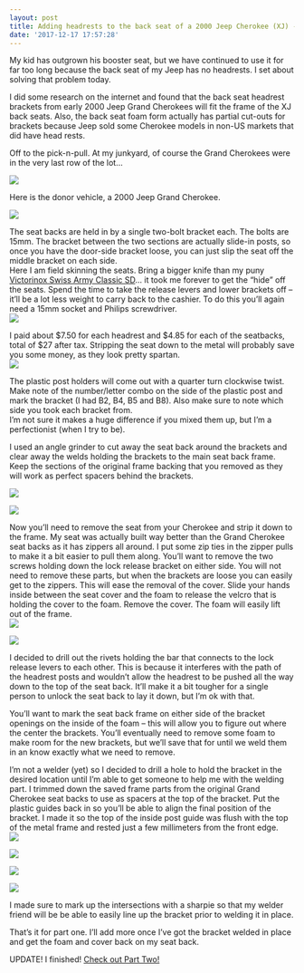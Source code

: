 ```yaml
---
layout: post
title: Adding headrests to the back seat of a 2000 Jeep Cherokee (XJ) - Part One
date: '2017-12-17 17:57:28'
---
```



My kid has outgrown his booster seat, but we have continued to use it for far too long because the back seat of my Jeep has no headrests. I set about solving that problem today.

I did some research on the internet and found that the back seat headrest brackets from early 2000 Jeep Grand Cherokees will fit the frame of the XJ back seats. Also, the back seat foam form actually has partial cut-outs for brackets because Jeep sold some Cherokee models in non-US markets that did have head rests.

Off to the pick-n-pull. At my junkyard, of course the Grand Cherokees were in the very last row of the lot…

[![](https://i1.wp.com/res.cloudinary.com/thecase/image/upload/h_630,w_840/v1514682934/IMG_0024_hbq986.jpg?resize=840%2C630)](https://i1.wp.com/res.cloudinary.com/thecase/image/upload/v1514682934/IMG_0024_hbq986.jpg)

Here is the donor vehicle, a 2000 Jeep Grand Cherokee.

[![](https://i2.wp.com/res.cloudinary.com/thecase/image/upload/h_630,w_840/v1514682932/IMG_0025_yi1cjo.jpg?resize=840%2C630)](https://i0.wp.com/res.cloudinary.com/thecase/image/upload/v1514682932/IMG_0025_yi1cjo.jpg)

The seat backs are held in by a single two-bolt bracket each. The bolts are 15mm. The bracket between the two sections are actually slide-in posts, so once you have the door-side bracket loose, you can just slip the seat off the middle bracket on each side.  
 Here I am field skinning the seats. Bring a bigger knife than my puny [Victorinox Swiss Army Classic SD](http://amzn.to/2B3UaZG)… it took me forever to get the “hide” off the seats. Spend the time to take the release levers and lower brackets off – it’ll be a lot less weight to carry back to the cashier. To do this you’ll again need a 15mm socket and Philips screwdriver.  
[![](https://i0.wp.com/res.cloudinary.com/thecase/image/upload/h_630,w_840/v1514682930/IMG_0026_nrpxpt.jpg?resize=840%2C630)](https://i1.wp.com/res.cloudinary.com/thecase/image/upload/v1514682930/IMG_0026_nrpxpt.jpg)

I paid about $7.50 for each headrest and $4.85 for each of the seatbacks, total of $27 after tax. Stripping the seat down to the metal will probably save you some money, as they look pretty spartan.  
[![](https://i0.wp.com/res.cloudinary.com/thecase/image/upload/h_630,w_840/v1514682927/IMG_0029_kbn4yo.jpg?resize=840%2C630)](https://i1.wp.com/res.cloudinary.com/thecase/image/upload/v1514682927/IMG_0029_kbn4yo.jpg)

The plastic post holders will come out with a quarter turn clockwise twist. Make note of the number/letter combo on the side of the plastic post and mark the bracket (I had B2, B4, B5 and B8). Also make sure to note which side you took each bracket from.  
 I’m not sure it makes a huge difference if you mixed them up, but I’m a perfectionist (when I try to be).

I used an angle grinder to cut away the seat back around the brackets and clear away the welds holding the brackets to the main seat back frame. Keep the sections of the original frame backing that you removed as they will work as perfect spacers behind the brackets.

[![](https://i1.wp.com/res.cloudinary.com/thecase/image/upload/h_630,w_840/v1514682912/IMG_0035_rrxscr.jpg?resize=840%2C630)](https://i2.wp.com/res.cloudinary.com/thecase/image/upload/v1514682912/IMG_0035_rrxscr.jpg)

[![](https://i2.wp.com/res.cloudinary.com/thecase/image/upload/h_630,w_840/v1514682909/IMG_0036_hjxtzk.jpg?resize=840%2C630)](https://i1.wp.com/res.cloudinary.com/thecase/image/upload/v1514682909/IMG_0036_hjxtzk.jpg)

Now you’ll need to remove the seat from your Cherokee and strip it down to the frame. My seat was actually built way better than the Grand Cherokee seat backs as it has zippers all around. I put some zip ties in the zipper pulls to make it a bit easier to pull them along. You’ll want to remove the two screws holding down the lock release bracket on either side. You will not need to remove these parts, but when the brackets are loose you can easily get to the zippers. This will ease the removal of the cover. Slide your hands inside between the seat cover and the foam to release the velcro that is holding the cover to the foam. Remove the cover. The foam will easily lift out of the frame.  
[![](https://i0.wp.com/res.cloudinary.com/thecase/image/upload/h_630,w_840/v1514682902/IMG_0039_pmbjay.jpg?resize=840%2C630)](https://i2.wp.com/res.cloudinary.com/thecase/image/upload/v1514682902/IMG_0039_pmbjay.jpg)

[![](https://i1.wp.com/res.cloudinary.com/thecase/image/upload/h_630,w_840/v1514682900/IMG_0040_fthmhb.jpg?resize=840%2C630)](https://i0.wp.com/res.cloudinary.com/thecase/image/upload/v1514682900/IMG_0040_fthmhb.jpg)

I decided to drill out the rivets holding the bar that connects to the lock release levers to each other. This is because it interferes with the path of the headrest posts and wouldn’t allow the headrest to be pushed all the way down to the top of the seat back. It’ll make it a bit tougher for a single person to unlock the seat back to lay it down, but I’m ok with that.

You’ll want to mark the seat back frame on either side of the bracket openings on the inside of the foam – this will allow you to figure out where the center the brackets. You’ll eventually need to remove some foam to make room for the new brackets, but we’ll save that for until we weld them in an know exactly what we need to remove.

I’m not a welder (yet) so I decided to drill a hole to hold the bracket in the desired location until I’m able to get someone to help me with the welding part. I trimmed down the saved frame parts from the original Grand Cherokee seat backs to use as spacers at the top of the bracket. Put the plastic guides back in so you’ll be able to align the final position of the bracket. I made it so the top of the inside post guide was flush with the top of the metal frame and rested just a few millimeters from the front edge.  
[![](https://i0.wp.com/res.cloudinary.com/thecase/image/upload/h_630,w_840/v1514682897/IMG_0041_hemqfl.jpg?resize=840%2C630)](https://i0.wp.com/res.cloudinary.com/thecase/image/upload/v1514682897/IMG_0041_hemqfl.jpg)

[![](https://i0.wp.com/res.cloudinary.com/thecase/image/upload/h_630,w_840/v1514682895/IMG_0042_lke9gg.jpg?resize=840%2C630)](https://i2.wp.com/res.cloudinary.com/thecase/image/upload/v1514682895/IMG_0042_lke9gg.jpg)

[![](https://i2.wp.com/res.cloudinary.com/thecase/image/upload/h_1024,w_768/v1514682892/IMG_0043_llmrj1.jpg?resize=768%2C1024)](https://i1.wp.com/res.cloudinary.com/thecase/image/upload/v1514682892/IMG_0043_llmrj1.jpg)

[![](https://i0.wp.com/res.cloudinary.com/thecase/image/upload/h_630,w_840/v1514682890/IMG_0044_hmg2fy.jpg?resize=840%2C630)](https://i0.wp.com/res.cloudinary.com/thecase/image/upload/v1514682890/IMG_0044_hmg2fy.jpg)

I made sure to mark up the intersections with a sharpie so that my welder friend will be be able to easily line up the bracket prior to welding it in place.

That’s it for part one. I’ll add more once I’ve got the bracket welded in place and get the foam and cover back on my seat back.

UPDATE! I finished! [Check out Part Two!](https://blog.repulsor.net/adding-headrests-to-the-back-seat-of-a-2000-jeep-cherokee-xj-part-two/)


